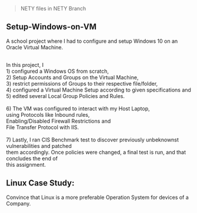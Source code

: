 > NETY files in NETY Branch
## Setup-Windows-on-VM
A school project where I had to configure and setup Windows 10 on an Oracle Virtual Machine.

<br>
In this project, I 
<br>1) configured a Windows OS from scratch, 
<br>2) Setup Accounts and Groups on the Virtual Machine, 
<br>3) restrict permissions of Groups to their respective file/folder, 
<br>4) configured a Virtual Machine Setup according to given specifications and 
<br>5) edited several Local Group Policies and Rules.
<br>
<br>
6) The VM was configured to interact with my Host Laptop, 
<br>using Protocols like Inbound rules, 
<br>Enabling/Disabled Firewall Restrictions and 
<br>File Transfer Protocol with IIS.
<br>
<br>
7) Lastly, I ran CIS Benchmark test to discover previously unbeknownst vulnerabilities and patched 
<br>them accordingly. Once policies were changed, a final test is run, and that concludes the end of 
<br>this assignment.

## Linux Case Study: 
Convince that Linux is a more preferable Operation System for devices of a Company.
